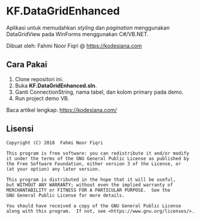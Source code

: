 # KF.DataGridEnhanced

Aplikasi untuk memudahkan *styling* dan *pagination* menggunakan DataGridView
pada WinForms menggunakan C#/VB.NET.

Dibuat oleh: Fahmi Noor Fiqri @ https://kodesiana.com

## Cara Pakai

1. Clone repositori ini.
2. Buka **KF.DataGridEnhanced.sln**.
3. Ganti ConnectionString, nama tabel, dan kolom primary pada demo.
4. Run project demo VB.

Baca artikel lengkap: https://kodesiana.com/

## Lisensi

```
Copyright (C) 2018  Fahmi Noor Fiqri

This program is free software: you can redistribute it and/or modify
it under the terms of the GNU General Public License as published by
the Free Software Foundation, either version 3 of the License, or
(at your option) any later version.

This program is distributed in the hope that it will be useful,
but WITHOUT ANY WARRANTY; without even the implied warranty of
MERCHANTABILITY or FITNESS FOR A PARTICULAR PURPOSE.  See the
GNU General Public License for more details.

You should have received a copy of the GNU General Public License
along with this program.  If not, see <https://www.gnu.org/licenses/>.
```